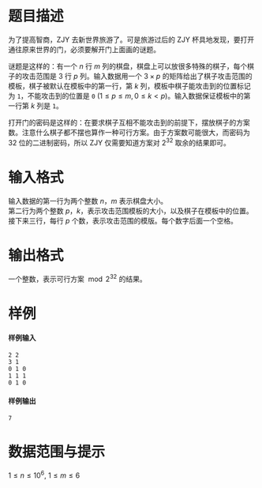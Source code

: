 
# 题目描述

为了提高智商，ZJY 去新世界旅游了。可是旅游过后的 ZJY 杯具地发现，要打开通往原来世界的门，必须要解开门上面画的谜题。

谜题是这样的：有一个 $n$ 行 $m$ 列的棋盘，棋盘上可以放很多特殊的棋子，每个棋子的攻击范围是 $3$ 行 $p$ 列。输入数据用一个 $3 \times p$ 的矩阵给出了棋子攻击范围的模板，棋子被默认在模板中的第一行，第 $k$ 列，模板中棋子能攻击到的位置标记为 ``1``，不能攻击到的位置是 ``0`` $(1 \leq p \leq m, 0 \leq k <p)$。输入数据保证模板中的第一行第 $k$ 列是 ``1``。

打开门的密码是这样的：在要求棋子互相不能攻击到的前提下，摆放棋子的方案数。注意什么棋子都不摆也算作一种可行方案。由于方案数可能很大，而密码为 $32$ 位的二进制密码，所以 ZJY 仅需要知道方案对 $2^{32}$ 取余的结果即可。

# 输入格式

输入数据的第一行为两个整数 $n$，$m$ 表示棋盘大小。  
第二行为两个整数 $p$，$k$，表示攻击范围模板的大小，以及棋子在模板中的位置。  
接下来三行，每行 $p$ 个数，表示攻击范围的模版。每个数字后面一个空格。

# 输出格式

一个整数，表示可行方案 $\bmod 2^{32}$ 的结果。

# 样例

#### 样例输入
```plain
2 2
3 1
0 1 0
1 1 1
0 1 0
```

#### 样例输出
```plain
7
```

# 数据范围与提示

$1 \leq n \leq 10^6, \ 1 \leq m \leq 6$

